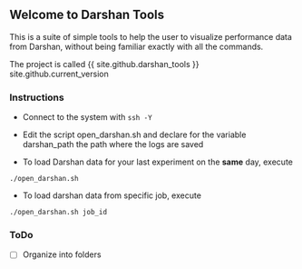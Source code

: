 ## Welcome to Darshan Tools

This is a suite of simple tools to help the user to visualize performance data from Darshan, without being familiar exactly with all the commands.

The project is called {{ site.github.darshan_tools }}
site.github.current_version

### Instructions

* Connect to the system with ```ssh -Y```
* Edit the script open_darshan.sh and declare for the variable darshan_path the path where the logs are saved

* To load Darshan data for your last experiment on the **same** day, execute 

```
./open_darshan.sh
```
* To load darshan data from specific job, execute 

```
./open_darshan.sh job_id
```
### ToDo
- [ ] Organize into folders

